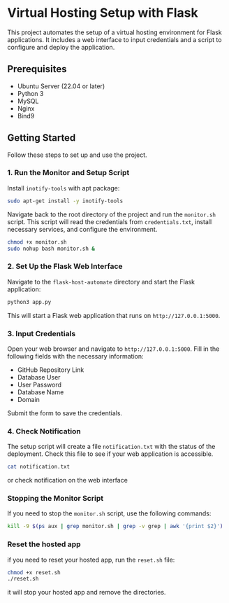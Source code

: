 
# Virtual Hosting Setup with Flask

This project automates the setup of a virtual hosting environment for Flask applications. It includes a web interface to input credentials and a script to configure and deploy the application.

## Prerequisites

- Ubuntu Server (22.04 or later)
- Python 3
- MySQL
- Nginx
- Bind9

## Getting Started

Follow these steps to set up and use the project.

### 1. Run the Monitor and Setup Script

Install `inotify-tools` with apt package:

```bash
sudo apt-get install -y inotify-tools
```

Navigate back to the root directory of the project and run the `monitor.sh` script. This script will read the credentials from `credentials.txt`, install necessary services, and configure the environment.

```bash
chmod +x monitor.sh
sudo nohup bash monitor.sh &
```

### 2. Set Up the Flask Web Interface

Navigate to the `flask-host-automate` directory and start the Flask application:

```bash
python3 app.py
```

This will start a Flask web application that runs on `http://127.0.0.1:5000`.

### 3. Input Credentials

Open your web browser and navigate to `http://127.0.0.1:5000`. Fill in the following fields with the necessary information:
- GitHub Repository Link
- Database User
- User Password
- Database Name
- Domain

Submit the form to save the credentials.

### 4. Check Notification

The setup script will create a file `notification.txt` with the status of the deployment. Check this file to see if your web application is accessible.

```bash
cat notification.txt
```

or check notification on the web interface

### Stopping the Monitor Script

If you need to stop the `monitor.sh` script, use the following commands:

```bash
kill -9 $(ps aux | grep monitor.sh | grep -v grep | awk '{print $2}')
```

### Reset the hosted app

if you need to reset your hosted app, run the `reset.sh` file:

```bash
chmod +x reset.sh
./reset.sh
```

it will stop your hosted app and remove the directories.
